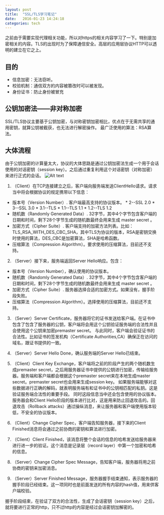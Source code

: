 ```yaml
---
layout: post
title:  "SSL/TLS学习笔记"
date:   2016-01-23 14:24:18
categories: tech
---
```


之前由于需要实现代理相关功能，所以对https的相关内容学习了一下。特别是加密相关的内容。TLS的出现时为了保障通信安全。高层的应用层协议HTTP可以透明的建立在它之上。

## 目的
- 信息加密：无法窃听。
- 校验机制：通信双方的内容被篡改时可以被发现。
- 身份证书：防止身份被冒充

## 公钥加密法——非对称加密
SSL/TLS协议主要基于公钥加密，与对称密钥加密相比，优点在于无需共享的通用密钥，就算公钥被截获，也无法进行解密操作。
最广泛使用的算法：RSA算法。

## 大体流程
由于公钥加密的计算量太大，协议的大体思路是通过公钥加密法生成一个用于会话使用的对话密钥（session key）。之后通过重复利用这个对话密钥（对称加密）来进行正式的会话。
![Alt text](https://i-technet.sec.s-msft.com/dynimg/IC196340.gif "流程示意")

1. （Client）在TCP连接建立之后，客户端向服务端发送ClientHello请求。请求当中将会根据协议的规定携带以下信息：
 - 版本号（Version Number）. 客户端最高支持的协议版本。
        * 2--SSL 2.0
        * 3--SSL 3.0
        * 3.1--TLS
        * 1.1--TLS 1.1
        * 1.2--TLS 1.2
 - 随机数（Randomly Generated Data）. 32字节，其中4个字节包含客户端的日期和时间，剩下28个字节生成的随机数最终会用来生成 master secret 。	
 - 加密方式（Cipher Suite）. 客户端支持的加密方法列表。比如：TLS_RSA_WITH_DES_CBC_SHA，其中TLS为协议的版本，RSA是密钥交换时使用的算法，DES_CBC是加密算法，SHA是哈希函数。
 - 压缩算法（Compression Algorithm）。要求使用的压缩算法，目前还不支持。

2. （Server）接下来，服务端返回Server Hello响应。包含：
 - 版本号（Version Number），确认使用的协议版本。
 - 随机数（Randomly Generated Data）. 32字节，其中4个字节包含客户端的日期和时间，剩下28个字节生成的随机数最终会用来生成 master secret 。
 - 加密方式（Cipher Suite）. 服务器选择合适的加密方式。如果没有，握手阶段失败。
 - 压缩算法（Compression Algorithm）。选择使用的压缩算法，目前还不支持。

3. （Server）Server Certificate，服务器将它的证书发送给客户端。在证书中包含了包含了服务器的公钥，客户端将会用这个公钥验证服务端的合法性并且会使用这个公钥来加密premaster secret。
与此同时，客户端会验证证书的合法性。比如证书的签发机构（Certificate Authorities,CA）确保正在访问的域名，跟证书提供的一致。

4. （Server）Server Hello Done，确认服务端的Server Hello已结束。
5. （Client）Client Key Exchange，客户端将之前的阶段产生的两个随机数生成premaster secret，之后用服务器证书中提供的公钥进行加密，传输给服务器。服务端和客户端都会根据这个premaster secret来在本地生成master secret。premaster secret也会用来生成session key。
如果服务端能够对这些数据进行正确的解码，就表明服务端有和证书中的公钥相匹配的私钥。这是验证服务端合法性的重要手段。
同时这段信息当中还会包含使用的协议版本。服务器会和Client Hello阶段的版本进行比对，这是用来防止回退攻击的。回退攻击（Rollback attacks）通过操纵消息，来让服务器和客户端使用版本较低，不安全的协议版本。
6. （Client）Change Cipher Spec，客户端告知服务器，接下来的Client Finished消息将会通过之前协商的密钥和算法进行加密。
7. （Client）Client Finished，该消息将整个会话的信息的哈希发送给服务器来进行进一步的验证。这个消息是记录层（record layer）中第一个加密和哈希的信息。
8. （Server）Change Cipher Spec Message，告知客户端，服务器将用之前协商的密钥来加密消息。
9. （Server）Server Finished Message，服务器握手结束通知，表示服务器的握手阶段已经结束。这一项同时也是前面发送的所有内容的hash值，用来供客户端校验。

握手阶段结束，在验证了双方的合法性，生成了会话密钥（session key）之后，就将要进行正常的http，只不过http的内容是经过会话密钥加解密的。
